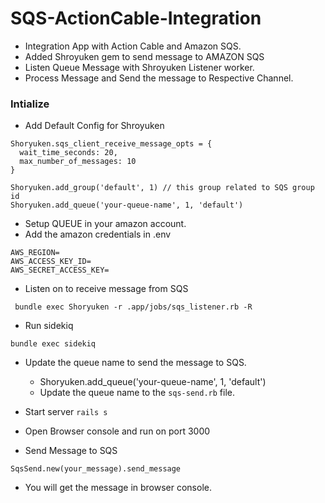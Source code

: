 # SQS-ActionCable-Integration

- Integration App with Action Cable and Amazon SQS.
- Added Shroyuken gem to send message to AMAZON SQS 
- Listen Queue Message with Shroyuken Listener worker.
- Process Message and Send the message to Respective Channel.


### Intialize

- Add Default Config for Shroyuken

```
Shoryuken.sqs_client_receive_message_opts = {
  wait_time_seconds: 20,
  max_number_of_messages: 10
}

Shoryuken.add_group('default', 1) // this group related to SQS group id
Shoryuken.add_queue('your-queue-name', 1, 'default')
```

- Setup QUEUE in your amazon account.
- Add the amazon credentials in .env
```
AWS_REGION=
AWS_ACCESS_KEY_ID=
AWS_SECRET_ACCESS_KEY=
```
- Listen on to receive message from SQS
```
 bundle exec Shoryuken -r .app/jobs/sqs_listener.rb -R
```
- Run sidekiq
```
bundle exec sidekiq
```
- Update the queue name to send the message to SQS.
  - Shoryuken.add_queue('your-queue-name', 1, 'default')
  - Update the queue name to the `sqs-send.rb` file. 

- Start server `rails s`
- Open Browser console and run on port 3000
- Send Message to SQS

```
SqsSend.new(your_message).send_message
```
- You will get the message in browser console.